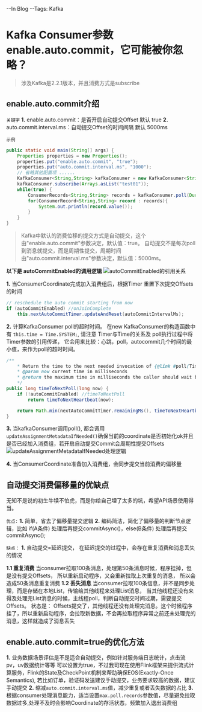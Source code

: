 --In Blog
--Tags: Kafka

# Kafka Consumer参数enable.auto.commit，它可能被你忽略？

>涉及Kafka是2.2.1版本，并且消费方式是subscribe


## enable.auto.commit介绍
`关键字`
**1.** enable.auto.commit：是否开启自动提交Offset  默认 true
**2.** auto.commit.interval.ms：自动提交Offset的时间间隔  默认 5000ms

`示例`
```java
public static void main(String[] args) {
    Properties properties = new Properties();
    properties.put("enable.auto.commit", "true");
    properties.put("auto.commit.interval.ms", "1000");
    // 省略其他配置项 ......
    KafkaConsumer<String,String> kafkaConsumer = new KafkaConsumer<String, String>(properties);
    kafkaConsumer.subscribe(Arrays.asList("test01"));
    while(true) {
        ConsumerRecords<String,String> records = kafkaConsumer.poll(Duration.ofSeconds(10));
        for(ConsumerRecord<String,String> record : records){
            System.out.println(record.value());
        }
    }
}
```

>Kafka中默认的消费位移的提交方式是自动提交，这个由"enable.auto.commit"参数决定，默认值：true。 自动提交不是每次poll到消息就提交，而是周期性提交，周期时间由"auto.commit.interval.ms"参数决定，默认值：5000ms。  

**以下是 autoCommitEnabled的调用逻辑**
![autoCommitEnabled的引用关系](http://118.126.116.71/blogimgs/kafka/enable_auto_commit/enable_auto_commit01.png)

**1.** 当ConsumerCoordinate完成加入消费组后，根据Timer 重置下次提交Offsets的时间
```java
// reschedule the auto commit starting from now
if (autoCommitEnabled) //onJoinComplete
    this.nextAutoCommitTimer.updateAndReset(autoCommitIntervalMs);
```
**2.** 计算KafkaConsumer poll的超时时间。 在new KafkaConsumer的构造函数中有 `this.time = Time.SYSTEM;`, 请注意 Timer与Time的关系及 poll执行过程中将Timer参数的引用传递， 它会用来比较：心跳，poll，autocommit几个时间的最小值，来作为poll的超时时间。
```java
/**
    * Return the time to the next needed invocation of {@link #poll(Timer)}.
    * @param now current time in milliseconds
    * @return the maximum time in milliseconds the caller should wait before the next invocation of poll()
    */
public long timeToNextPoll(long now) {
    if (!autoCommitEnabled) //timeToNextPoll
        return timeToNextHeartbeat(now);

    return Math.min(nextAutoCommitTimer.remainingMs(), timeToNextHeartbeat(now));
}
```

**3.** 当kafkaConsumer调用poll(), 都会调用`updateAssignmentMetadataIfNeeded()`确保当前的coordinate是否初始化ok并且是否已经加入消费组，若开启自动提交Commit会周期性提交Offsets
![updateAssignmentMetadataIfNeeded处理逻辑](http://118.126.116.71/blogimgs/kafka/enable_auto_commit/enable_auto_commit02.png)

**4.** 当ConsumerCoordinate准备加入消费组，会同步提交当前消费的偏移量

## 自动提交消费偏移量的优缺点
无知不是说的初生牛犊不怕虎，而是你给自己埋了太多的坑，希望API场景使用得当。

`优点:`
**1.** 简单，省去了偏移量提交逻辑
**2.** 编码简洁，简化了偏移量的判断节点逻辑，比如 if(A条件) 处理后再提交commitAsync()，else(B条件) 处理后再提交commitAsync();

`缺点：`
**1.** 自动提交=延迟提交， 在延迟提交的过程中，会存在重复消费和消息丢失的情况

**1.1 重复消费** 当consumer拉取100条消息，处理第50条消息时候，程序挂掉，但是没有提交Offsets， 所以重新启动程序，又会重新拉取上次重复的消息， 所以会造成50条消息重复消费
**1.2 丢失消息** 当consumer拉取100条信息，并不是同步处理，而是存储在本地List，传输给其他线程来处理List消息， 当其他线程还没有来得及处理完List消息的时候，主线程poll，判断自动提交时间过期，需要提交Offsets。 状态是： Offsets提交了，其他线程还没有处理完消息。这个时候程序挂了，所以重新启动程序，会拉取新数据，不会再拉取程序异常之前还未处理完的消息，这样就造成了消息丢失

## enable.auto.commit=true的优化方法
**1.** 业务数据场景评估是不是适合自动提交，例如针对服务端日志统计，点击流pv，uv数据统计等等 可以设置为true，不过我司现在使用Flink框架来提供流式计算服务，Flink的State及CheckPoint机制来帮助确保EOS(Exactly-Once Semantics), 若比如订单，验证码发送建议手动提交，业务要求较高的数据，建议手动提交
**2.** 缩减`auto.commit.interval.ms`值，减少重复或者丢失数据的占比
**3.** 根据consumer处理消息能力，适当设置`max.poll.records`参数值，尽量避免拉取数据过多,处理不及时会影响Coordinate的存活状态，频繁加入退出消费组